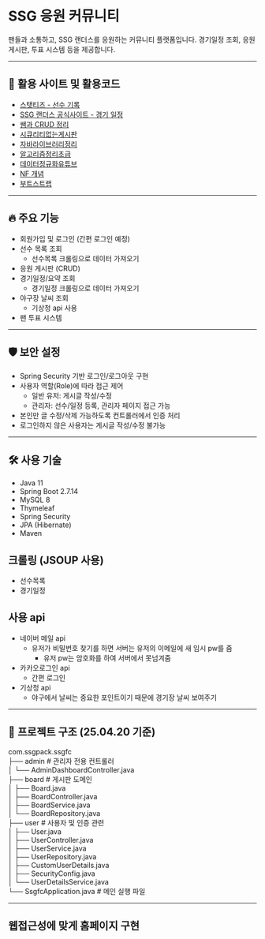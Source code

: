 # SSG 응원 커뮤니티

팬들과 소통하고, SSG 랜더스를 응원하는 커뮤니티 플랫폼입니다.
경기일정 조회, 응원 게시판, 투표 시스템 등을 제공합니다.

---

## 📌 활용 사이트 및 활용코드
- [스탯티즈 - 선수 기록](https://statiz.sporki.com/?team=NC&year=2023)
- [SSG 랜더스 공식사이트 - 경기 일정](https://www.ssglanders.com/game/schedule)
- [쌤과 CRUD 정리](https://hi-sally03915.tistory.com/1724)
- [시큐리티없는게시판](https://github.com/yoon0416/java_2025/blob/main/%EC%8B%9C%ED%81%90%EB%A6%AC%ED%8B%B0%EC%97%86%EB%8A%94board.md)
- [자바라이브러리정리](https://github.com/yoon0416/java_2025/blob/main/%EC%9E%90%EB%B0%94%20%EB%9D%BC%EC%9D%B4%EB%B8%8C%EB%9F%AC%EB%A6%AC%20%EC%A0%95%EB%A6%AC.md)
- [알고리즘정리초급](https://github.com/yoon0416/java_2025/blob/main/%EC%95%8C%EA%B3%A0%EB%A6%AC%EC%A6%98%20%EC%A0%95%EB%A6%AC(%EC%B4%88%EA%B8%89).md)
- [데이터정규화유튜브](https://youtu.be/Y1FbowQRcmI?si=uGIWDYPTpNVdiFUn)
- [NF 개념](https://github.com/yoon0416/java_2025/blob/main/NF%EA%B0%9C%EB%85%90.md)
- [부트스트랩](https://www.w3schools.com/bootstrap/bootstrap_ver.asp)
---

## 🔥 주요 기능
- 회원가입 및 로그인 (간편 로그인 예정)
- 선수 목록 조회
  - 선수목록 크롤링으로 데이터 가져오기
- 응원 게시판 (CRUD)
- 경기일정/요약 조회
  - 경기일정 크롤링으로 데이터 가져오기
- 야구장 날씨 조회
  - 기상청 api 사용
- 팬 투표 시스템

---

## 🛡️ 보안 설정
- Spring Security 기반 로그인/로그아웃 구현
- 사용자 역할(Role)에 따라 접근 제어
  - 일반 유저: 게시글 작성/수정
  - 관리자: 선수/일정 등록, 관리자 페이지 접근 가능
- 본인만 글 수정/삭제 가능하도록 컨트롤러에서 인증 처리
- 로그인하지 않은 사용자는 게시글 작성/수정 불가능
  
---

## 🛠️ 사용 기술
- Java 11
- Spring Boot 2.7.14
- MySQL 8
- Thymeleaf
- Spring Security
- JPA (Hibernate)
- Maven

## 크롤링 (JSOUP 사용)
- 선수목록
- 경기일정

## 사용 api
- 네이버 메일 api
  - 유저가 비밀번호 찾기를 하면 서버는 유저의 이메일에 새 임시 pw를 줌
    - 유저 pw는 암호화를 하여 서버에서 못넘겨줌
- 카카오로그인 api
  - 간편 로그인
- 기상청 api
  - 야구에서 날씨는 중요한 포인트이기 때문에 경기장 날씨 보여주기

---

## 📂 프로젝트 구조 (25.04.20 기준)


com.ssgpack.ssgfc  
├── admin                        # 관리자 전용 컨트롤러  
│   └── AdminDashboardController.java  
├── board                        # 게시판 도메인  
│   ├── Board.java  
│   ├── BoardController.java  
│   ├── BoardService.java  
│   └── BoardRepository.java  
├── user                         # 사용자 및 인증 관련  
│   ├── User.java  
│   ├── UserController.java  
│   ├── UserService.java  
│   ├── UserRepository.java  
│   ├── CustomUserDetails.java  
│   ├── SecurityConfig.java  
│   └── UserDetailsService.java  
└── SsgfcApplication.java        # 메인 실행 파일

---
## 웹접근성에 맞게 홈페이지 구현
